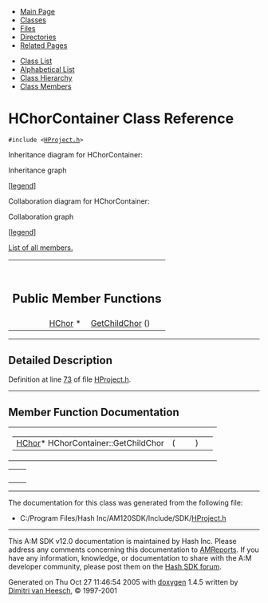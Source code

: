 <div class="tabs">

- [Main Page](index.md)
- <span id="current">[Classes](annotated.md)</span>
- [Files](files.md)
- [Directories](dirs.md)
- [Related Pages](pages.md)

</div>

<div class="tabs">

- [Class List](annotated.md)
- [Alphabetical List](classes.md)
- [Class Hierarchy](hierarchy.md)
- [Class Members](functions.md)

</div>

# HChorContainer Class Reference

`#include <`<a href="HProject_8h-source.md" class="el"><code>HProject.h</code></a>`>`

Inheritance diagram for HChorContainer:

<span class="image placeholder" original-image-src="classHChorContainer__inherit__graph.gif" original-image-title="" border="0" usemap="#HChorContainer__inherit__map">Inheritance graph</span>

\[[legend](graph_legend.md)\]

Collaboration diagram for HChorContainer:

<span class="image placeholder" original-image-src="classHChorContainer__coll__graph.gif" original-image-title="" border="0" usemap="#HChorContainer__coll__map">Collaboration graph</span>

\[[legend](graph_legend.md)\]

[List of all members.](classHChorContainer-members.md)

<table data-border="0" data-cellpadding="0" data-cellspacing="0">
<colgroup>
<col style="width: 50%" />
<col style="width: 50%" />
</colgroup>
<tbody>
<tr>
<td></td>
<td></td>
</tr>
<tr>
<td colspan="2"><br />
&#10;<h2 id="public-member-functions">Public Member Functions</h2></td>
</tr>
<tr>
<td class="memItemLeft" style="text-align: right;" data-nowrap="" data-valign="top"><a href="classHChor.md" class="el">HChor</a> * </td>
<td class="memItemRight" data-valign="bottom"><a href="classHChorContainer.md#7b0bfbc6635f1b502dc81acc78f191ad" class="el">GetChildChor</a> ()</td>
</tr>
</tbody>
</table>

------------------------------------------------------------------------

<span id="_details"></span>

## Detailed Description

Definition at line <a href="HProject_8h-source.md#l00073" class="el">73</a> of file <a href="HProject_8h-source.md" class="el">HProject.h</a>.

------------------------------------------------------------------------

## Member Function Documentation

<span id="7b0bfbc6635f1b502dc81acc78f191ad" class="anchor"></span>

<table class="mdTable" data-cellpadding="2" data-cellspacing="0">
<colgroup>
<col style="width: 100%" />
</colgroup>
<tbody>
<tr>
<td class="mdRow"><table data-cellpadding="0" data-cellspacing="0" data-border="0">
<tbody>
<tr>
<td class="md" data-nowrap="" data-valign="top"><a href="classHChor.md" class="el">HChor</a>* HChorContainer::GetChildChor</td>
<td class="md" data-valign="top">( </td>
<td class="mdname1" data-valign="top" data-nowrap=""></td>
<td class="md" data-valign="top"> ) </td>
<td class="md" data-nowrap=""></td>
</tr>
</tbody>
</table></td>
</tr>
</tbody>
</table>

|     |     |
|-----|-----|
|     |     |

------------------------------------------------------------------------

The documentation for this class was generated from the following file:

- C:/Program Files/Hash Inc/AM120SDK/Include/SDK/<a href="HProject_8h-source.md" class="el">HProject.h</a>

------------------------------------------------------------------------

<span class="small">This A:M SDK v12.0 documentation is maintained by Hash Inc. Please address any comments concerning this documentation to [AMReports](http://www.hash.com/reports). If you have any information, knowledge, or documentation to share with the A:M developer community, please post them on the [Hash SDK forum](http://www.hash.com/forums/index.php?showforum=11).</span>

Generated on Thu Oct 27 11:46:54 2005 with [<span class="image placeholder" original-image-src="doxygen.png" original-image-title="" height="45" width="100" align="middle" border="0">doxygen</span>](http://www.doxygen.org/index.html) 1.4.5 written by [Dimitri van Heesch](mailto:dimitri@stack.nl), © 1997-2001
